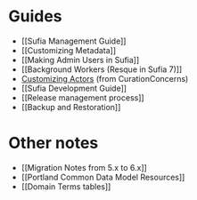 # Guides

* [[Sufia Management Guide]]
* [[Customizing Metadata]]
* [[Making Admin Users in Sufia]]
* [[Background Workers (Resque in Sufia 7)]]
* [Customizing Actors](https://github.com/projecthydra-labs/curation_concerns/wiki/Actors) (from CurationConcerns)
* [[Sufia Development Guide]]
* [[Release management process]]
* [[Backup and Restoration]]

# Other notes

* [[Migration Notes from 5.x to 6.x]]
* [[Portland Common Data Model Resources]]
* [[Domain Terms tables]]
